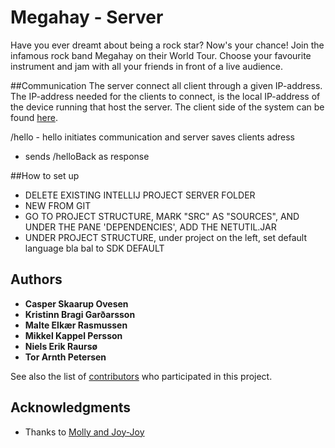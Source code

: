 # Megahay - Server

Have you ever dreamt about being a rock star? Now's your chance! 
Join the infamous rock band Megahay on their World Tour. 
Choose your favourite instrument and jam with all your friends in front of a live audience.


##Communication
The server connect all client through a given IP-address. 
The IP-address needed for the clients to connect, is the 
local IP-address of the device running that host the server. 
The client side of the system can be found 
[here](https://github.com/lmadza18/P3_G6_Miniproject_Client).

/hello -  hello initiates communication and server saves clients adress
* sends /helloBack as response



##How to set up

* DELETE EXISTING INTELLIJ PROJECT SERVER FOLDER
* NEW FROM GIT 
* GO TO PROJECT STRUCTURE, MARK "SRC" AS "SOURCES", AND UNDER THE PANE 'DEPENDENCIES', ADD THE NETUTIL.JAR
* UNDER   PROJECT STRUCTURE, under project on the left, set default language bla bal to SDK DEFAULT


## Authors
* **Casper Skaarup Ovesen**
* **Kristinn Bragi Garðarsson**
* **Malte Elkær Rasmussen** 
* **Mikkel Kappel Persson**
* **Niels Erik Raursø**
* **Tor Arnth Petersen**

See also the list of [contributors](https://github.com/lmadza18/P3_G6_Miniproject_Client/contributors) 
who participated in this project.


## Acknowledgments

* Thanks to [Molly and Joy-Joy](https://www.goatslive.com/)
